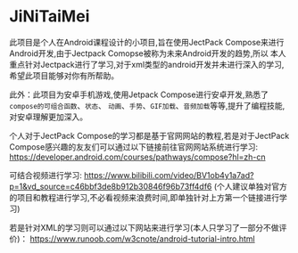 # JiNiTaiMei

此项目是个人在Android课程设计的小项目,旨在使用JectPack Compose来进行Android开发,由于Jectpack Comopse被称为未来Android开发的趋势,所以
本人重点针对Jectpack进行了学习,对于xml类型的android开发并未进行深入的学习,希望此项目能够对你有所帮助。

此外：此项目为安卓手机游戏,使用Jetpack Compose进行安卓开发,熟悉了`compose的可组合函数`、`状态`、
`动画`、`手势`、`GIF加载`、`音频加载`等等,提升了编程技能,对安卓理解更加深入。

个人对于JectPack Compose的学习都是基于官网网站的教程,若是对于JectPack Compose感兴趣的友友们可以通过以下链接前往官网网站系统进行学习:
https://developer.android.com/courses/pathways/compose?hl=zh-cn

可结合视频进行学习:
https://www.bilibili.com/video/BV1ob4y1a7ad?p=1&vd_source=c46bbf3de8b912b30846f96b73ff4df6
(个人建议单独对官方的项目和教程进行学习,不必看视频来浪费时间,即单独针对上方第一个链接进行学习)

若是针对XML的学习则可以通过以下网站来进行学习(本人只学习了一部分不做评价)：
https://www.runoob.com/w3cnote/android-tutorial-intro.html
